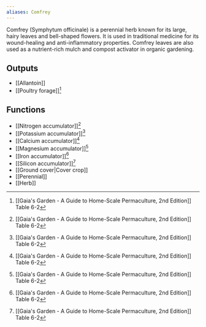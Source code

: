 ```yaml
---
aliases: Comfrey
---
```

Comfrey (Symphytum officinale) is a perennial herb known for its large, hairy leaves and bell-shaped flowers. It is used in traditional medicine for its wound-healing and anti-inflammatory properties. Comfrey leaves are also used as a nutrient-rich mulch and compost activator in organic gardening.
## Outputs
- [[Allantoin]]
- [[Poultry forage]][^2]

## Functions
- [[Nitrogen accumulator]][^2]
- [[Potassium accumulator]][^2]
- [[Calcium accumulator]][^2]
- [[Magnesium accumulator]][^2]
- [[Iron accumulator]][^2]
- [[Silicon accumulator]][^2]
- [[Ground cover|Cover crop]]
- [[Perennial]]
- [[Herb]]


[^1]: [[Gaia's Garden - A Guide to Home-Scale Permaculture, 2nd Edition]] Appendix
[^2]: [[Gaia's Garden - A Guide to Home-Scale Permaculture, 2nd Edition]] Table 6-2
